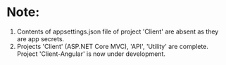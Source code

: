 # Note:
1. Contents of appsettings.json file of project 'Client' are absent as they are app secrets.
2. Projects 'Client' (ASP.NET Core MVC), 'API', 'Utility' are complete. Project 'Client-Angular' is now under development.
